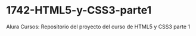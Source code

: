 # 1742-HTML5-y-CSS3-parte1
Alura Cursos: Repositorio del proyecto del curso de HTML5 y CSS3 parte 1
